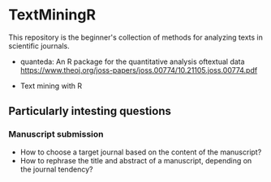 # TextMiningR
This repository is the beginner's collection of methods for analyzing texts in scientific journals. 
- quanteda: An R package for the quantitative analysis oftextual data
  https://www.theoj.org/joss-papers/joss.00774/10.21105.joss.00774.pdf
 
- Text mining with R 

## Particularly intesting questions
### Manuscript submission 
- How to choose a target journal based on the content of the manuscript?
- How to rephrase the title and abstract of a manuscript, depending on the journal tendency? 
